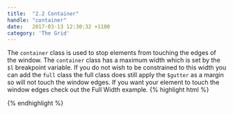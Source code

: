 ```yaml
---
title:  "2.2 Container"
handle: "container"
date:   2017-03-13 12:30:32 +1100
category: 'The Grid'
---
```

The `container` class is used to stop elements from touching the edges of the window. The `container` class has a maximum width which is set by the `$l` breakpoint variable. If you do not wish to be constrained to this width you can add the `full` class the full class does still apply the `$gutter` as a margin so will not touch the window edges. If you want your element to touch the window edges check out the Full Width example.
{% highlight html %}
  <!-- This element is full width and will touch the screen edges -->
  <div></div>

  <!-- This element is full width but has a $gutter margin -->
  <div class="container"></div>

  <!-- This element is has a max-width of the $l breakpoint -->
  <div class="container l"></div>
    
  <!-- This element is has a max-width of the $s breakpoint -->
  <div class="container s"></div>
{% endhighlight %}
